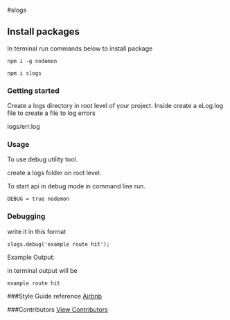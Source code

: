 #slogs

## Install packages

In terminal run commands below to install package

```
npm i -g nodemon

npm i slogs
```

### Getting started

Create a logs directory in root level of your project.
Inside create a eLog.log file to create a file to log errors

logs/err.log

### Usage

To use debug utility tool.

create a logs folder on root level.

To start api in debug mode in command line run.

```
DEBUG = true nodemon
```

### Debugging

write it in this format

```
slogs.debug('example route hit');
```
Example Output:

in terminal output will be

```
example route hit
```

###Style Guide reference
[Airbnb](https://github.com/airbnb/javascript)

###Contributors
[View Contributors](https://github.com/seanedw1/uTool/graphs/contributors)
